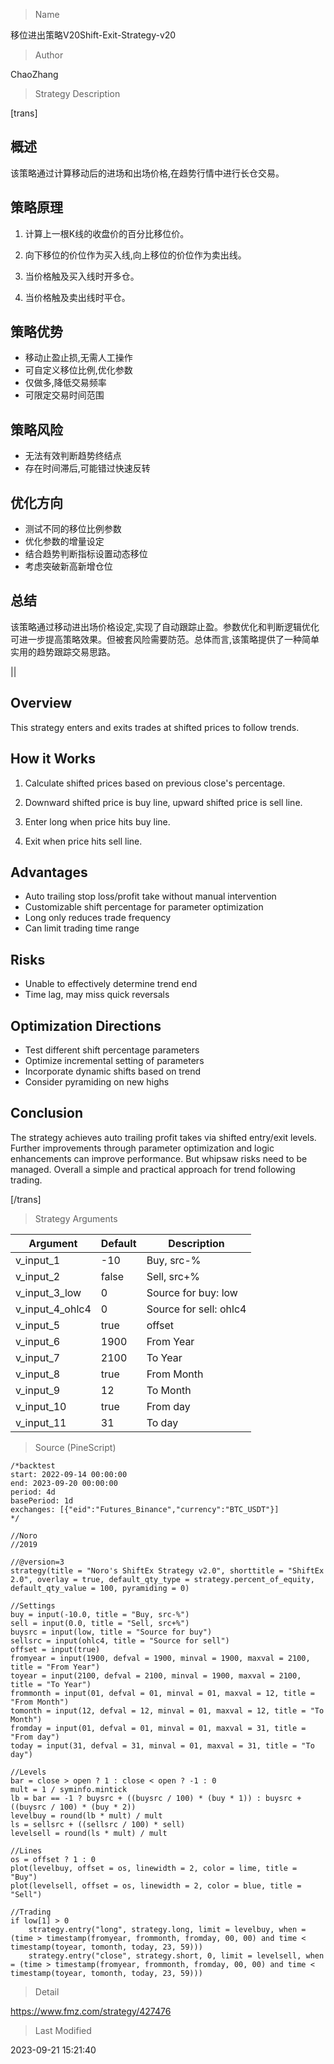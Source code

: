 
> Name

移位进出策略V20Shift-Exit-Strategy-v20

> Author

ChaoZhang

> Strategy Description

[trans]

## 概述

该策略通过计算移动后的进场和出场价格,在趋势行情中进行长仓交易。

## 策略原理

1. 计算上一根K线的收盘价的百分比移位价。

2. 向下移位的价位作为买入线,向上移位的价位作为卖出线。

3. 当价格触及买入线时开多仓。

4. 当价格触及卖出线时平仓。

## 策略优势

- 移动止盈止损,无需人工操作
- 可自定义移位比例,优化参数
- 仅做多,降低交易频率
- 可限定交易时间范围

## 策略风险

- 无法有效判断趋势终结点
- 存在时间滞后,可能错过快速反转

## 优化方向

- 测试不同的移位比例参数
- 优化参数的增量设定
- 结合趋势判断指标设置动态移位
- 考虑突破新高新增仓位

## 总结

该策略通过移动进出场价格设定,实现了自动跟踪止盈。参数优化和判断逻辑优化可进一步提高策略效果。但被套风险需要防范。总体而言,该策略提供了一种简单实用的趋势跟踪交易思路。

|| 

## Overview

This strategy enters and exits trades at shifted prices to follow trends. 

## How it Works

1. Calculate shifted prices based on previous close's percentage.

2. Downward shifted price is buy line, upward shifted price is sell line.

3. Enter long when price hits buy line. 

4. Exit when price hits sell line.

## Advantages  

- Auto trailing stop loss/profit take without manual intervention
- Customizable shift percentage for parameter optimization
- Long only reduces trade frequency
- Can limit trading time range

## Risks

- Unable to effectively determine trend end  
- Time lag, may miss quick reversals

## Optimization Directions

- Test different shift percentage parameters
- Optimize incremental setting of parameters 
- Incorporate dynamic shifts based on trend
- Consider pyramiding on new highs

## Conclusion

The strategy achieves auto trailing profit takes via shifted entry/exit levels. Further improvements through parameter optimization and logic enhancements can improve performance. But whipsaw risks need to be managed. Overall a simple and practical approach for trend following trading.

[/trans]

> Strategy Arguments



|Argument|Default|Description|
|----|----|----|
|v_input_1|-10|Buy, src-%|
|v_input_2|false|Sell, src+%|
|v_input_3_low|0|Source for buy: low|high|close|open|hl2|hlc3|hlcc4|ohlc4|
|v_input_4_ohlc4|0|Source for sell: ohlc4|high|low|open|hl2|hlc3|hlcc4|close|
|v_input_5|true|offset|
|v_input_6|1900|From Year|
|v_input_7|2100|To Year|
|v_input_8|true|From Month|
|v_input_9|12|To Month|
|v_input_10|true|From day|
|v_input_11|31|To day|


> Source (PineScript)

``` pinescript
/*backtest
start: 2022-09-14 00:00:00
end: 2023-09-20 00:00:00
period: 4d
basePeriod: 1d
exchanges: [{"eid":"Futures_Binance","currency":"BTC_USDT"}]
*/

//Noro
//2019

//@version=3
strategy(title = "Noro's ShiftEx Strategy v2.0", shorttitle = "ShiftEx 2.0", overlay = true, default_qty_type = strategy.percent_of_equity, default_qty_value = 100, pyramiding = 0)

//Settings
buy = input(-10.0, title = "Buy, src-%")
sell = input(0.0, title = "Sell, src+%")
buysrc = input(low, title = "Source for buy")
sellsrc = input(ohlc4, title = "Source for sell")
offset = input(true)
fromyear = input(1900, defval = 1900, minval = 1900, maxval = 2100, title = "From Year")
toyear = input(2100, defval = 2100, minval = 1900, maxval = 2100, title = "To Year")
frommonth = input(01, defval = 01, minval = 01, maxval = 12, title = "From Month")
tomonth = input(12, defval = 12, minval = 01, maxval = 12, title = "To Month")
fromday = input(01, defval = 01, minval = 01, maxval = 31, title = "From day")
today = input(31, defval = 31, minval = 01, maxval = 31, title = "To day")

//Levels
bar = close > open ? 1 : close < open ? -1 : 0
mult = 1 / syminfo.mintick
lb = bar == -1 ? buysrc + ((buysrc / 100) * (buy * 1)) : buysrc + ((buysrc / 100) * (buy * 2))
levelbuy = round(lb * mult) / mult
ls = sellsrc + ((sellsrc / 100) * sell)
levelsell = round(ls * mult) / mult

//Lines
os = offset ? 1 : 0
plot(levelbuy, offset = os, linewidth = 2, color = lime, title = "Buy")
plot(levelsell, offset = os, linewidth = 2, color = blue, title = "Sell")

//Trading
if low[1] > 0
    strategy.entry("long", strategy.long, limit = levelbuy, when = (time > timestamp(fromyear, frommonth, fromday, 00, 00) and time < timestamp(toyear, tomonth, today, 23, 59)))
    strategy.entry("close", strategy.short, 0, limit = levelsell, when = (time > timestamp(fromyear, frommonth, fromday, 00, 00) and time < timestamp(toyear, tomonth, today, 23, 59)))
```

> Detail

https://www.fmz.com/strategy/427476

> Last Modified

2023-09-21 15:21:40
